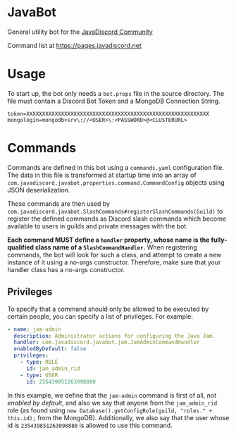 # JavaBot

General utility bot for the [JavaDiscord Community](https://join.javadiscord.net/)

Command list at https://pages.javadiscord.net

# Usage 

To start up, the bot only needs a ``bot.props`` file in the source directory. 
The file must contain a Discord Bot Token and a MongoDB Connection String.

```
token=XXXXXXXXXXXXXXXXXXXXXXXXXXXXXXXXXXXXXXXXXXXXXXXXXXXXXXXXXX
mongologin=mongodb+srv\://<USER>\:<PASSWORD>@<CLUSTERURL>
```

# Commands
Commands are defined in this bot using a `commands.yaml` configuration file. The data in this file is transformed at startup time into an array of `com.javadiscord.javabot.properties.command.CommandConfig` objects using JSON deserialization.

These commands are then used by `com.javadiscord.javabot.SlashCommands#registerSlashCommands(Guild)` to register the defined commands as Discord slash commands which become available to users in guilds and private messages with the bot.

**Each command MUST define a `handler` property, whose name is the fully-qualified class name of a `SlashCommandHandler`.** When registering commands, the bot will look for such a class, and attempt to create a new instance of it using a no-args constructor. Therefore, make sure that your handler class has a no-args constructor.

## Privileges
To specify that a command should only be allowed to be executed by certain people, you can specify a list of privileges. For example:
```yaml
- name: jam-admin
  description: Administrator actions for configuring the Java Jam.
  handler: com.javadiscord.javabot.jam.JamAdminCommandHandler
  enabledByDefault: false
  privileges:
    - type: ROLE
      id: jam_admin_rid
    - type: USER
      id: 235439851263098880
```
In this example, we define that the `jam-admin` command is first of all, *not enabled by default*, and also we say that anyone from the `jam_admin_rid` role (as found using `new Database().getConfigRole(guild, "roles." + this.id);` from the MongoDB). Additionally, we also say that the user whose id is `235439851263098880` is allowed to use this command.

